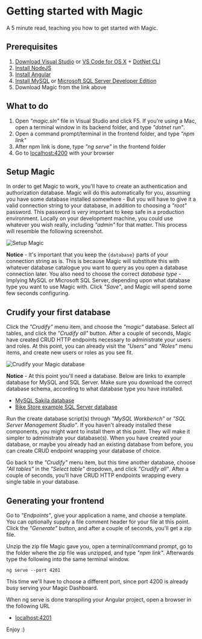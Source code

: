 # Getting started with Magic

A 5 minute read, teaching you how to get started with Magic.

## Prerequisites

1. [Download Visual Studio](https://visualstudio.microsoft.com/downloads/) or [VS Code for OS X](https://code.visualstudio.com/download) + [DotNet CLI](https://dotnet.microsoft.com/download)
2. [Install NodeJS](https://nodejs.org/en/download/)
3. [Install Angular](https://angular.io/cli)
4. [Install MySQL](https://dev.mysql.com/downloads/mysql/) or [Microsoft SQL Server Developer Edition](https://www.microsoft.com/en-us/sql-server/sql-server-downloads)
5. Download Magic from the link above

## What to do

1. Open _"magic.sln"_ file in Visual Studio and click F5. If you're using a Mac, open a terminal window in its backend folder, and type _"dotnet run"_.
2. Open a command prompt/terminal in the frontend folder, and type _"npm link"_
3. After npm link is done, type _"ng serve"_ in the frontend folder
4. Go to [localhost:4200](https://localhost:4200) with your browser

## Setup Magic

In order to get Magic to work, you'll have to create an authentication
and authorization database. Magic will do this automatically for you,
assuming you have some database installed somewhere - But you will have
to give it a valid connection string to your database, in addition to
choosing a _"root"_ password. This password is _very_ important to
keep safe in a production environment. Locally on your
development machine, you could use whatever you wish really,
including _"admin"_ for that matter. This process will resemble the
following screenshot.

![Setup Magic](https://servergardens.files.wordpress.com/2020/09/setup-magic.png)

**Notice** - It's important that you keep the `{database}` parts of your
connection string as is. This is because Magic will substitute this
with whatever database catalogue you want to query as you open a
database connection later. You also need to choose the correct
_database type_ - Implying MySQL or Microsoft SQL Server, depending
upon what database type you want to use Magic with.
Click _"Save"_, and Magic will spend some few seconds configuring.

## Crudify your first database

Click the _"Crudify"_ menu item, and choose the _"magic"_ database.
Select all tables, and click the _"Crudify all"_ button. After a
couple of seconds, Magic have created CRUD HTTP endpoints necessary
to administrate your users and roles. At this point, you can already
visit the _"Users"_ and _"Roles"_ menu items, and create new users
or roles as you see fit.

![Crudify your Magic database](https://servergardens.files.wordpress.com/2020/09/crudify-magic-database.png)

**Notice** - At this point you'll need a database. Below are links
to example database for MySQL and SQL Server. Make sure you download
the correct database schema, according to what database type you have
installed.

* [MySQL Sakila database](https://dev.mysql.com/doc/index-other.html)
* [Bike Store example SQL Server database](https://www.sqlservertutorial.net/sql-server-sample-database/)

Run the create database script(s) through _"MySQL Workbench"_ or
_"SQL Server Management Studio"_. If you haven't already installed
these components, you might want to install them at this point.
They will make it simpler to administrate your database(s).
When you have created your database, or maybe you already had an
existing database from before, you can create CRUD endpoint
wrapping your database of choice.

Go back to the _"Crudify"_ menu item, but this time another
database, choose _"All tables"_ in the _"Select table"_
dropdown, and click _"Crudify all"_. After a couple of seconds,
you'll have CRUD HTTP endpoints wrapping every single table
in your database.

## Generating your frontend

Go to _"Endpoints"_, give your application a name, and
choose a template. You can optionally supply a file comment
header for your file at this point. Click the _"Generate"_
button, and after a couple of seconds, you'll get a zip file.

Unzip the zip file Magic gave you, open a terminal/command
prompt, go to the folder where the zip file was unzipped,
and type _"npm link"_. Afterwards type the following into
the same terminal window.

```
ng serve --port 4201
```

This time we'll have to choose a different port, since
port 4200 is already busy serving your Magic Dashboard.

When ng serve is done transpiling your Angular project,
open a browser in the following URL

* [localhost:4201](https://localhost:4201)

Enjoy :)
